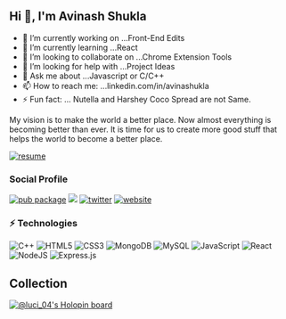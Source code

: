## Hi  👋, I'm Avinash Shukla

- 🔭 I’m currently working on ...Front-End Edits
- 🌱 I’m currently learning ...React
- 👯 I’m looking to collaborate on ...Chrome Extension Tools
- 🤔 I’m looking for help with ...Project Ideas 
- 💬 Ask me about ...Javascript or C/C++
- 📫 How to reach me: ...linkedin.com/in/avinashukla
- ⚡ Fun fact: ... Nutella and Harshey Coco Spread are not Same.


My vision is to make the world a better place. Now almost everything is becoming better than ever. It is time for us to create more good stuff that helps the world to become a better place.

[![resume](https://img.shields.io/badge/Resume-0000FF?style=for-the-badge&logo=akash&logoColor=white)](https://drive.google.com/file/d/1Aq3BvWEaLFpYr1vrXDtiqoJrBX__cJRb/view)


### Social Profile
[![pub package](https://img.shields.io/badge/LinkedIn-0077B5?style=for-the-badge&logo=linkedin&logoColor=white)](https://www.linkedin.com/in/avinash-shukla-3004b0169/)   [![](https://img.shields.io/badge/Email-D14836?style=for-the-badge&logo=gmail&logoColor=white)](mailto:avinashukla2000@gmail.com) [![twitter](https://img.shields.io/badge/Twitter-1DA1F2?style=for-the-badge&logo=twitter&logoColor=white)](https://twitter.com/offi_beat) [![website](https://img.shields.io/badge/website-FF00FF?style=for-the-badge&logo=About.me&logoColor=white)](https://avinashshukla.netlify.app/)

### ⚡  Technologies
![C++](https://img.shields.io/badge/c++-%2300599C.svg?style=for-the-badge&logo=c%2B%2B&logoColor=white) ![HTML5](https://img.shields.io/badge/html5-%23E34F26.svg?style=for-the-badge&logo=html5&logoColor=white) ![CSS3](https://img.shields.io/badge/css3-%231572B6.svg?style=for-the-badge&logo=css3&logoColor=white) ![MongoDB](https://img.shields.io/badge/MongoDB-%234ea94b.svg?style=for-the-badge&logo=mongodb&logoColor=white) ![MySQL](https://img.shields.io/badge/mysql-%2100f.svg?style=for-the-badge&logo=mysql&logoColor=white) ![JavaScript](https://img.shields.io/badge/javascript-%23323330.svg?style=for-the-badge&logo=javascript&logoColor=%23F7DF1E) ![React](https://img.shields.io/badge/react-%2320232a.svg?style=for-the-badge&logo=react&logoColor=%2361DAFB)  ![NodeJS](https://img.shields.io/badge/node.js-6DA55F?style=for-the-badge&logo=node.js&logoColor=white) ![Express.js](https://img.shields.io/badge/express.js-%23404d59.svg?style=for-the-badge&logo=express&logoColor=%2361DAFB) 


## Collection
[![@luci_04's Holopin board](https://holopin.me/luci_04)](https://holopin.io/@luci_04)
